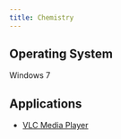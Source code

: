 ```yaml
---
title: Chemistry
---
```


## Operating System
Windows 7

## Applications
* [VLC Media Player](software-win-vlc.md)
